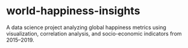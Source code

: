 # world-happiness-insights
A data science project analyzing global happiness metrics using visualization, correlation analysis, and socio-economic indicators from 2015–2019.
